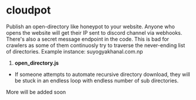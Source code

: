 # cloudpot
Publish an open-directory like honeypot to your website. Anyone who opens the website will get their IP sent to discord channel via webhooks. There's also a secret message endpoint in the code. 
This is bad for crawlers as some of them continuosly try to traverse the never-ending list of directories.  Example instance: suyogyakhanal.com.np


1. **open_directory.js**
- If someone attempts to automate recursive directory download, they will be stuck in an endless loop with endless number of sub directories.

More will be added soon 
